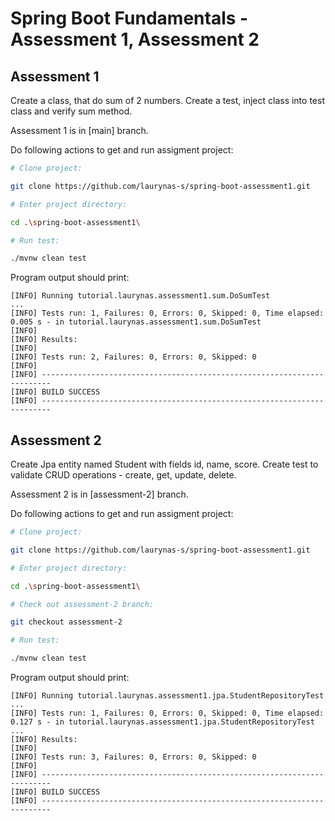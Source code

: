 # Spring Boot Fundamentals - Assessment 1, Assessment 2

## Assessment 1
Create a class, that do sum of 2 numbers. Create a test, inject class into test class and verify sum method.

Assessment 1 is in [main] branch.

Do following actions to get and run assigment project:
```bash
# Clone project:

git clone https://github.com/laurynas-s/spring-boot-assessment1.git

# Enter project directory:

cd .\spring-boot-assessment1\

# Run test:

./mvnw clean test
```

Program output should print:
```text
[INFO] Running tutorial.laurynas.assessment1.sum.DoSumTest
...
[INFO] Tests run: 1, Failures: 0, Errors: 0, Skipped: 0, Time elapsed: 0.005 s - in tutorial.laurynas.assessment1.sum.DoSumTest
[INFO]
[INFO] Results:
[INFO]
[INFO] Tests run: 2, Failures: 0, Errors: 0, Skipped: 0
[INFO]
[INFO] ------------------------------------------------------------------------
[INFO] BUILD SUCCESS
[INFO] ------------------------------------------------------------------------
```

## Assessment 2

Create Jpa entity named Student with fields id, name, score. Create test to validate CRUD operations - create, get, update, delete.

Assessment 2 is in [assessment-2] branch.

Do following actions to get and run assigment project:
```bash
# Clone project:

git clone https://github.com/laurynas-s/spring-boot-assessment1.git

# Enter project directory:

cd .\spring-boot-assessment1\

# Check out assessment-2 branch:

git checkout assessment-2

# Run test:

./mvnw clean test
```

Program output should print:
```text
[INFO] Running tutorial.laurynas.assessment1.jpa.StudentRepositoryTest
...
[INFO] Tests run: 1, Failures: 0, Errors: 0, Skipped: 0, Time elapsed: 0.127 s - in tutorial.laurynas.assessment1.jpa.StudentRepositoryTest
...
[INFO] Results:
[INFO]
[INFO] Tests run: 3, Failures: 0, Errors: 0, Skipped: 0
[INFO]
[INFO] ------------------------------------------------------------------------
[INFO] BUILD SUCCESS
[INFO] ------------------------------------------------------------------------
```
